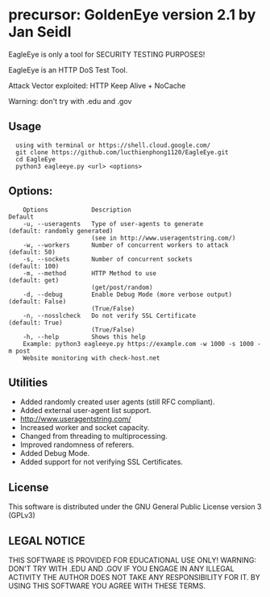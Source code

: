 # precursor: GoldenEye version 2.1 by Jan Seidl

EagleEye is only a tool for SECURITY TESTING PURPOSES!

EagleEye is an HTTP DoS Test Tool.

Attack Vector exploited: HTTP Keep Alive + NoCache

Warning: don't try with .edu and .gov

## Usage

      using with terminal or https://shell.cloud.google.com/
      git clone https://github.com/lucthienphong1120/EagleEye.git
      cd EagleEye
      python3 eagleeye.py <url> <options>

## Options:

        Options            Description                                      Default
        -u, --useragents   Type of user-agents to generate                  (default: randomly generated)
                           (see in http://www.useragentstring.com/)
        -w, --workers      Number of concurrent workers to attack           (default: 50)
        -s, --sockets      Number of concurrent sockets                     (default: 100)
        -m, --method       HTTP Method to use                               (default: get)
                           (get/post/random)
        -d, --debug        Enable Debug Mode (more verbose output)          (default: False)
                           (True/False)
        -n, --nosslcheck   Do not verify SSL Certificate                    (default: True)
                           (True/False)
        -h, --help         Shows this help
        Example: python3 eagleeye.py https://example.com -w 1000 -s 1000 -m post
        Website monitoring with check-host.net


## Utilities
   
* Added randomly created user agents (still RFC compliant).
* Added external user-agent list support.
* http://www.useragentstring.com/
* Increased worker and socket capacity.
* Changed from threading to multiprocessing.
* Improved randomness of referers.
* Added Debug Mode.
* Added support for not verifying SSL Certificates.


## License
This software is distributed under the GNU General Public License version 3 (GPLv3)

## LEGAL NOTICE
THIS SOFTWARE IS PROVIDED FOR EDUCATIONAL USE ONLY!
WARNING: DON'T TRY WITH .EDU AND .GOV
IF YOU ENGAGE IN ANY ILLEGAL ACTIVITY THE AUTHOR DOES NOT TAKE ANY RESPONSIBILITY FOR IT. 
BY USING THIS SOFTWARE YOU AGREE WITH THESE TERMS.
